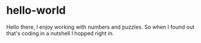 # hello-world

Hello there, I enjoy working with numbers and puzzles. So when I found out that's coding in a nutshell I hopped right in.
